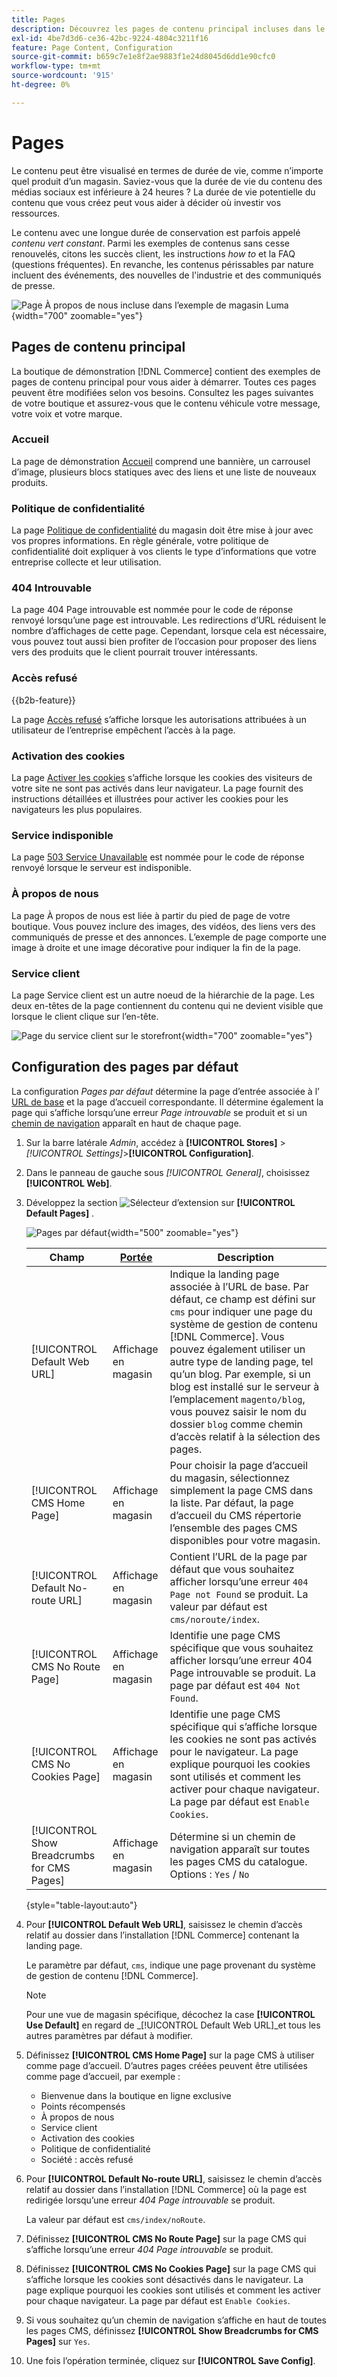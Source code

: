 ```yaml
---
title: Pages
description: Découvrez les pages de contenu principal incluses dans le magasin de démonstration  [!DNL Commerce] et modifiez la configuration Pages par défaut.
exl-id: 4be7d3d6-ce36-42bc-9224-4804c3211f16
feature: Page Content, Configuration
source-git-commit: b659c7e1e8f2ae9883f1e24d8045d6dd1e90cfc0
workflow-type: tm+mt
source-wordcount: '915'
ht-degree: 0%

---
```


# Pages

Le contenu peut être visualisé en termes de durée de vie, comme n’importe quel produit d’un magasin. Saviez-vous que la durée de vie du contenu des médias sociaux est inférieure à 24 heures ? La durée de vie potentielle du contenu que vous créez peut vous aider à décider où investir vos ressources.

Le contenu avec une longue durée de conservation est parfois appelé _contenu vert constant_. Parmi les exemples de contenus sans cesse renouvelés, citons les succès client, les instructions _how to_ et la FAQ (questions fréquentes). En revanche, les contenus périssables par nature incluent des événements, des nouvelles de l&#39;industrie et des communiqués de presse.

![Page À propos de nous incluse dans l’exemple de magasin Luma ](./assets/storefront-about-us.png){width="700" zoomable="yes"}

## Pages de contenu principal

La boutique de démonstration [!DNL Commerce] contient des exemples de pages de contenu principal pour vous aider à démarrer. Toutes ces pages peuvent être modifiées selon vos besoins. Consultez les pages suivantes de votre boutique et assurez-vous que le contenu véhicule votre message, votre voix et votre marque.

### Accueil

La page de démonstration [Accueil](../getting-started/storefront.md#home-page) comprend une bannière, un carrousel d’image, plusieurs blocs statiques avec des liens et une liste de nouveaux produits.

### Politique de confidentialité

La page [Politique de confidentialité](../getting-started/privacy-policy.md) du magasin doit être mise à jour avec vos propres informations. En règle générale, votre politique de confidentialité doit expliquer à vos clients le type d’informations que votre entreprise collecte et leur utilisation.

### 404 Introuvable

La page 404 Page introuvable est nommée pour le code de réponse renvoyé lorsqu’une page est introuvable. Les redirections d’URL réduisent le nombre d’affichages de cette page. Cependant, lorsque cela est nécessaire, vous pouvez tout aussi bien profiter de l’occasion pour proposer des liens vers des produits que le client pourrait trouver intéressants.

### Accès refusé

{{b2b-feature}}

La page [Accès refusé](../b2b/account-company-roles-permissions.md) s’affiche lorsque les autorisations attribuées à un utilisateur de l’entreprise empêchent l’accès à la page.

### Activation des cookies

La page [Activer les cookies](../getting-started/compliance-cookie-law.md) s’affiche lorsque les cookies des visiteurs de votre site ne sont pas activés dans leur navigateur. La page fournit des instructions détaillées et illustrées pour activer les cookies pour les navigateurs les plus populaires.

### Service indisponible

La page [503 Service Unavailable](../configuration-reference/general/general.md) est nommée pour le code de réponse renvoyé lorsque le serveur est indisponible.

### À propos de nous

La page À propos de nous est liée à partir du pied de page de votre boutique. Vous pouvez inclure des images, des vidéos, des liens vers des communiqués de presse et des annonces. L’exemple de page comporte une image à droite et une image décorative pour indiquer la fin de la page.

### Service client

La page Service client est un autre noeud de la hiérarchie de la page. Les deux en-têtes de la page contiennent du contenu qui ne devient visible que lorsque le client clique sur l’en-tête.

![Page du service client sur le storefront](./assets/storefront-customer-service.png){width="700" zoomable="yes"}

## Configuration des pages par défaut

La configuration _Pages par défaut_ détermine la page d’entrée associée à l’ [URL de base](../stores-purchase/store-urls.md) et la page d’accueil correspondante. Il détermine également la page qui s’affiche lorsqu’une erreur _Page introuvable_ se produit et si un [chemin de navigation](../catalog/navigation-breadcrumb-trail.md) apparaît en haut de chaque page.

1. Sur la barre latérale _Admin_, accédez à **[!UICONTROL Stores]** > _[!UICONTROL Settings]_>**[!UICONTROL Configuration]**.

1. Dans le panneau de gauche sous _[!UICONTROL General]_, choisissez **[!UICONTROL Web]**.

1. Développez la section ![Sélecteur d’extension](../assets/icon-display-expand.png) sur **[!UICONTROL Default Pages]** .

   ![Pages par défaut](./assets/web-default-pages.png){width="500" zoomable="yes"}

   | Champ | [Portée](../getting-started/websites-stores-views.md#scope-settings) | Description |
   |--- |--- |--- |
   | [!UICONTROL Default Web URL] | Affichage en magasin | Indique la landing page associée à l’URL de base. Par défaut, ce champ est défini sur `cms` pour indiquer une page du système de gestion de contenu [!DNL Commerce]. Vous pouvez également utiliser un autre type de landing page, tel qu’un blog. Par exemple, si un blog est installé sur le serveur à l’emplacement `magento/blog`, vous pouvez saisir le nom du dossier `blog` comme chemin d’accès relatif à la sélection des pages. |
   | [!UICONTROL CMS Home Page] | Affichage en magasin | Pour choisir la page d’accueil du magasin, sélectionnez simplement la page CMS dans la liste. Par défaut, la page d’accueil du CMS répertorie l’ensemble des pages CMS disponibles pour votre magasin. |
   | [!UICONTROL Default No-route URL] | Affichage en magasin | Contient l’URL de la page par défaut que vous souhaitez afficher lorsqu’une erreur `404 Page not Found` se produit. La valeur par défaut est `cms/noroute/index`. |
   | [!UICONTROL CMS No Route Page] | Affichage en magasin | Identifie une page CMS spécifique que vous souhaitez afficher lorsqu’une erreur 404 Page introuvable se produit. La page par défaut est `404 Not Found`. |
   | [!UICONTROL CMS No Cookies Page] | Affichage en magasin | Identifie une page CMS spécifique qui s’affiche lorsque les cookies ne sont pas activés pour le navigateur. La page explique pourquoi les cookies sont utilisés et comment les activer pour chaque navigateur. La page par défaut est `Enable Cookies`. |
   | [!UICONTROL Show Breadcrumbs for CMS Pages] | Affichage en magasin | Détermine si un chemin de navigation apparaît sur toutes les pages CMS du catalogue. Options : `Yes` / `No` |

   {style="table-layout:auto"}

1. Pour **[!UICONTROL Default Web URL]**, saisissez le chemin d’accès relatif au dossier dans l’installation [!DNL Commerce] contenant la landing page.

   Le paramètre par défaut, `cms`, indique une page provenant du système de gestion de contenu [!DNL Commerce].

   >[!NOTE]
   >
   >Pour une vue de magasin spécifique, décochez la case **[!UICONTROL Use Default]** en regard de _[!UICONTROL Default Web URL]_et tous les autres paramètres par défaut à modifier.

1. Définissez **[!UICONTROL CMS Home Page]** sur la page CMS à utiliser comme page d’accueil. D’autres pages créées peuvent être utilisées comme page d’accueil, par exemple :

   - Bienvenue dans la boutique en ligne exclusive
   - Points récompensés
   - À propos de nous
   - Service client
   - Activation des cookies
   - Politique de confidentialité
   - Société : accès refusé

1. Pour **[!UICONTROL Default No-route URL]**, saisissez le chemin d’accès relatif au dossier dans l’installation [!DNL Commerce] où la page est redirigée lorsqu’une erreur _404 Page introuvable_ se produit.

   La valeur par défaut est `cms/index/noRoute`.

1. Définissez **[!UICONTROL CMS No Route Page]** sur la page CMS qui s’affiche lorsqu’une erreur _404 Page introuvable_ se produit.

1. Définissez **[!UICONTROL CMS No Cookies Page]** sur la page CMS qui s’affiche lorsque les cookies sont désactivés dans le navigateur. La page explique pourquoi les cookies sont utilisés et comment les activer pour chaque navigateur. La page par défaut est `Enable Cookies`.

1. Si vous souhaitez qu’un chemin de navigation s’affiche en haut de toutes les pages CMS, définissez **[!UICONTROL Show Breadcrumbs for CMS Pages]** sur `Yes`.

1. Une fois l’opération terminée, cliquez sur **[!UICONTROL Save Config]**.
